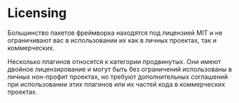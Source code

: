 # Licensing

Большинство пакетов фреймворка находятся под лицензией MIT и не ограничивают вас в использовании их как в личных проектах, так и коммерческих.

Несколько плагинов относятся к категории продвинутых. Они имеют двойное лицензирование и могут быть без ограничений использованы в личных нон-профит проектах, но требуют дополнительных соглашений при использовании этих плагинов или их частей кода в коммерческих проектах.

